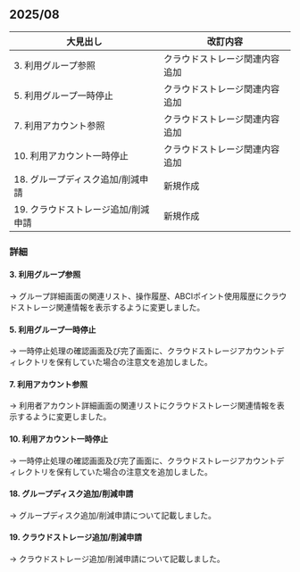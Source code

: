 ##  2025/08

| 大見出し | 改訂内容 |
| --- | --- |
| 3. 利用グループ参照 | クラウドストレージ関連内容追加 |
| 5. 利用グループ一時停止 | クラウドストレージ関連内容追加 |
| 7. 利用アカウント参照 | クラウドストレージ関連内容追加 |
| 10. 利用アカウント一時停止 | クラウドストレージ関連内容追加 |
| 18. グループディスク追加/削減申請 | 新規作成 |
| 19. クラウドストレージ追加/削減申請 | 新規作成 |

###  詳細

####  3. 利用グループ参照
  → グループ詳細画面の関連リスト、操作履歴、ABCIポイント使用履歴にクラウドストレージ関連情報を表示するように変更しました。

####  5. 利用グループ一時停止
  → 一時停止処理の確認画面及び完了画面に、クラウドストレージアカウントディレクトリを保有していた場合の注意文を追加しました。

####  7. 利用アカウント参照
  → 利用者アカウント詳細画面の関連リストにクラウドストレージ関連情報を表示するように変更しました。

####  10. 利用アカウント一時停止
  → 一時停止処理の確認画面及び完了画面に、クラウドストレージアカウントディレクトリを保有していた場合の注意文を追加しました。
  
####  18. グループディスク追加/削減申請
  → グループディスク追加/削減申請について記載しました。
  
####  19. クラウドストレージ追加/削減申請
  → クラウドストレージ追加/削減申請について記載しました。
